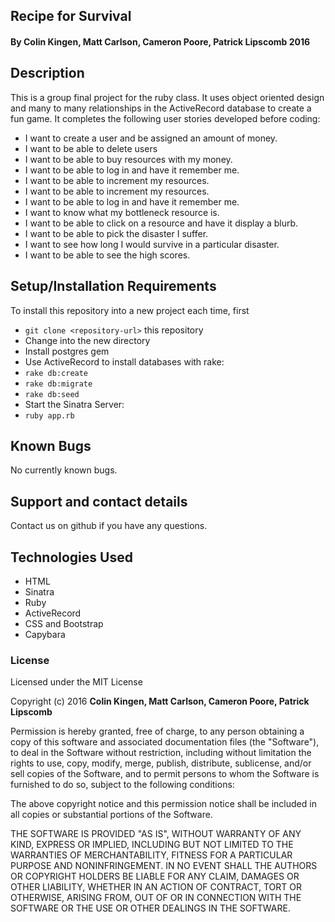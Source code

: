 
## Recipe for Survival

#### By Colin Kingen, Matt Carlson, Cameron Poore, Patrick Lipscomb 2016


## Description

This is a group final project for the ruby class. It uses object oriented
design and many to many relationships in the ActiveRecord database to create
a fun game. It completes the following user stories developed before coding:

* I want to create a user and be assigned an amount of money.
* I want to be able to delete users
* I want to be able to buy resources with my money.
* I want to be able to log in and have it remember me.
* I want to be able to increment my resources.
* I want to be able to increment my resources.
* I want to be able to log in and have it remember me.
* I want to know what my bottleneck resource is.
* I want to be able to click on a resource and have it display a blurb.
* I want to be able to pick the disaster I suffer.
* I want to see how long I would survive in a particular disaster.
* I want to be able to see the high scores.


## Setup/Installation Requirements

To install this repository into a new project each time, first

* `git clone <repository-url>` this repository
* Change into the new directory
* Install postgres gem
* Use ActiveRecord to install databases with rake:
* `rake db:create`
* `rake db:migrate`
* `rake db:seed`
* Start the Sinatra Server:
* `ruby app.rb`




## Known Bugs

No currently known bugs.

## Support and contact details

Contact us on github if you have any questions.

## Technologies Used

* HTML
* Sinatra
* Ruby
* ActiveRecord
* CSS and Bootstrap
* Capybara

### License

Licensed under the MIT License

Copyright (c) 2016 **Colin Kingen, Matt Carlson, Cameron Poore, Patrick Lipscomb**

Permission is hereby granted, free of charge, to any person obtaining a copy of this software and associated documentation files (the "Software"), to deal in the Software without restriction, including without limitation the rights to use, copy, modify, merge, publish, distribute, sublicense, and/or sell copies of the Software, and to permit persons to whom the Software is furnished to do so, subject to the following conditions:

The above copyright notice and this permission notice shall be included in all copies or substantial portions of the Software.

THE SOFTWARE IS PROVIDED "AS IS", WITHOUT WARRANTY OF ANY KIND, EXPRESS OR IMPLIED, INCLUDING BUT NOT LIMITED TO THE WARRANTIES OF MERCHANTABILITY, FITNESS FOR A PARTICULAR PURPOSE AND NONINFRINGEMENT. IN NO EVENT SHALL THE AUTHORS OR COPYRIGHT HOLDERS BE LIABLE FOR ANY CLAIM, DAMAGES OR OTHER LIABILITY, WHETHER IN AN ACTION OF CONTRACT, TORT OR OTHERWISE, ARISING FROM, OUT OF OR IN CONNECTION WITH THE SOFTWARE OR THE USE OR OTHER DEALINGS IN THE SOFTWARE.
